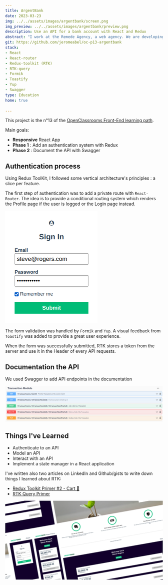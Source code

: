 ```yaml
---
title: ArgentBank
date: 2023-03-23
img: ../../assets/images/argentbank/screen.png
img_preview: ../../assets/images/argentbank/preview.png
description: Use an API for a bank account with React and Redux
abstract: "I work at the Remede Agency, a web agency. We are developing a full-stack app for a new bank company, ArgentBank"
git: https://github.com/jeromeabel/oc-p13-argentbank
stack:
- React
- React-router
- Redux-toolkit (RTK)
- RTK-query
- Formik
- Toastify
- Yup
- Swagger
type: Education
home: true

---
```


This project is the n°13 of the [OpenClassrooms Front-End learning path](https://openclassrooms.com/fr/paths/516-developpeur-dapplication-javascript-react).

Main goals:
- **Responsive** React App
- **Phase 1** : Add an authentication system with Redux
- **Phase 2** : Document the API with Swagger


## Authentication process

Using Redux ToolKit, I followed some vertical architecture's principles : a slice per feature. 

The first step of authentication was to add a private route with `React-Router`. The idea is to provide a conditional routing system which renders the Profile page if the user is logged or the Login page instead.

![Login ArgentBank](../../assets/images/argentbank/login.png)

The form validation was handled by `Formik` and `Yup`. A visual feedback from `Toastify` was added to provide a great user experience.

When the form was successfully submitted, RTK stores a token from the server and use it in the Header of every API requests.


## Documentation the API
We used Swagger to add API endpoints in the documentation

![Documentation Swagger](../../assets/images/argentbank/swagger.png)


## Things I've Learned

- Authenticate to an API
- Model an API
- Interact with an API
- Implement a state manager in a React application

I've written also two articles on LinkedIn and Github/gists to write down things I learned about RTK:

- [Redux Toolkit Primer #2 - Cart 🛒](https://gist.github.com/jeromeabel/0c558273e5a59b6cc61dcfcab1c75099)
- [RTK Query Primer](https://gist.github.com/jeromeabel/06aa57782012fe22be215f64dc0834b1)


![Responsive screens ArgentBank App](../../assets/images/argentbank/screens.png)
